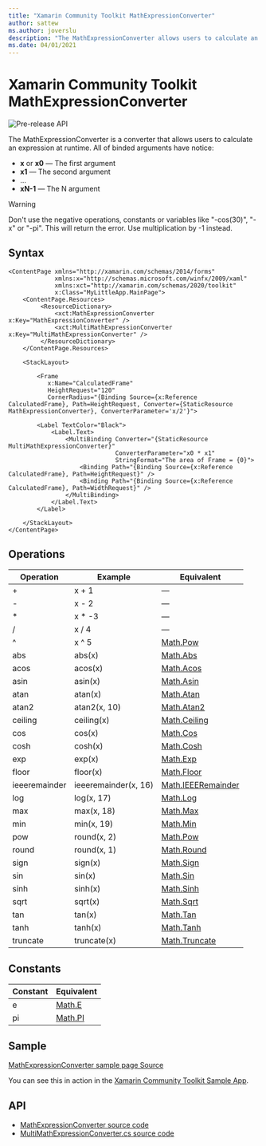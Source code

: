 ```yaml
---
title: "Xamarin Community Toolkit MathExpressionConverter"
author: sattew
ms.author: joverslu
description: "The MathExpressionConverter allows users to calculate an expression at runtime."
ms.date: 04/01/2021
---
```


# Xamarin Community Toolkit MathExpressionConverter
![Pre-release API](~/images/pre-release.png)

The MathExpressionConverter is a converter that allows users to calculate an expression at runtime. All of binded arguments have notice: 
- **x** or **x0** — The first argument
- **x1** — The second argument
- ...
- **xN-1** — The N argument

> [!WARNING]
> Don't use the negative operations, constants or variables like "-cos(30)", "-x" or "-pi". This will return the error. Use multiplication by -1 instead.

## Syntax

```xaml
<ContentPage xmlns="http://xamarin.com/schemas/2014/forms"
             xmlns:x="http://schemas.microsoft.com/winfx/2009/xaml"
             xmlns:xct="http://xamarin.com/schemas/2020/toolkit"
             x:Class="MyLittleApp.MainPage">
    <ContentPage.Resources>
         <ResourceDictionary>
             <xct:MathExpressionConverter x:Key="MathExpressionConverter" />
             <xct:MultiMathExpressionConverter x:Key="MultiMathExpressionConverter" />
         </ResourceDictionary>
    </ContentPage.Resources>

    <StackLayout>
    
        <Frame
           x:Name="CalculatedFrame"
           HeightRequest="120"
           CornerRadius="{Binding Source={x:Reference CalculatedFrame}, Path=HeightRequest, Converter={StaticResource MathExpressionConverter}, ConverterParameter='x/2'}">
    
        <Label TextColor="Black">
            <Label.Text>
                <MultiBinding Converter="{StaticResource MultiMathExpressionConverter}"
                              ConverterParameter="x0 * x1"
                              StringFormat="The area of Frame = {0}">
                    <Binding Path="{Binding Source={x:Reference CalculatedFrame}, Path=HeightRequest}" />
                    <Binding Path="{Binding Source={x:Reference CalculatedFrame}, Path=WidthRequest}" />
                </MultiBinding>
            </Label.Text>
        </Label>
      
    </StackLayout>
</ContentPage>
```

## Operations
| Operation | Example | Equivalent |
| -- | -- | -- |
| + | x + 1 | — |
| - | x - 2 | — |
| * | x * -3 | — |
| / | x / 4 | — |
| ^ | x ^ 5 | [Math.Pow](/dotnet/api/system.math.pow) |
| abs | abs(x) | [Math.Abs](/dotnet/api/system.math.abs#System_Math_Abs_System_Double_) |
| acos | acos(x) | [Math.Acos](https://docs.microsoft.com/dotnet/api/system.math.acos) |
| asin | asin(x) | [Math.Asin](https://docs.microsoft.com/dotnet/api/system.math.asin) |
| atan | atan(x) | [Math.Atan](https://docs.microsoft.com/dotnet/api/system.math.atan) |
| atan2 | atan2(x, 10) | [Math.Atan2](https://docs.microsoft.com/dotnet/api/system.math.atan2) |
| ceiling | ceiling(x) | [Math.Ceiling](https://docs.microsoft.com/dotnet/api/system.math.ceiling#System_Math_Ceiling_System_Double_) |
| cos | cos(x) | [Math.Cos](https://docs.microsoft.com/dotnet/api/system.math.cos) |
| cosh | cosh(x) | [Math.Cosh](https://docs.microsoft.com/dotnet/api/system.math.cosh) |
| exp | exp(x) | [Math.Exp](https://docs.microsoft.com/dotnet/api/system.math.exp) |
| floor | floor(x) | [Math.Floor](https://docs.microsoft.com/dotnet/api/system.math.floor#System_Math_Floor_System_Double_) |
| ieeeremainder | ieeeremainder(x, 16) | [Math.IEEERemainder](https://docs.microsoft.com/dotnet/api/system.math.ieeeremainder) |
| log | log(x, 17) | [Math.Log](https://docs.microsoft.com/dotnet/api/system.math.log#System_Math_Log_System_Double_System_Double_) |
| max | max(x, 18) | [Math.Max](https://docs.microsoft.com/dotnet/api/system.math.max#System_Math_Max_System_Double_System_Double_) |
| min | min(x, 19) | [Math.Min](https://docs.microsoft.com/dotnet/api/system.math.min#System_Math_Min_System_Double_System_Double_) |
| pow | round(x, 2) | [Math.Pow](https://docs.microsoft.com/dotnet/api/system.math.pow) |
| round | round(x, 1) | [Math.Round](https://docs.microsoft.com/dotnet/api/system.math.round#System_Math_Round_System_Double_System_Int32_) |
| sign | sign(x) | [Math.Sign](https://docs.microsoft.com/dotnet/api/system.math.sign#System_Math_Sign_System_Double_) |
| sin | sin(x) | [Math.Sin](https://docs.microsoft.com/dotnet/api/system.math.sin) |
| sinh | sinh(x) | [Math.Sinh](https://docs.microsoft.com/dotnet/api/system.math.sinh) |
| sqrt | sqrt(x) | [Math.Sqrt](https://docs.microsoft.com/dotnet/api/system.math.sqrt) |
| tan | tan(x) | [Math.Tan](https://docs.microsoft.com/dotnet/api/system.math.tan) |
| tanh | tanh(x) | [Math.Tanh](https://docs.microsoft.com/dotnet/api/system.math.tanh) |
| truncate | truncate(x) | [Math.Truncate](https://docs.microsoft.com/dotnet/api/system.math.truncate#System_Math_Truncate_System_Double_) |

## Constants
| Constant | Equivalent |
| -- | -- |
| e | [Math.E](https://docs.microsoft.com/dotnet/api/system.math.e) |
| pi | [Math.PI](https://docs.microsoft.com/dotnet/api/system.math.pi) |

## Sample

[MathExpressionConverter sample page Source](https://github.com/xamarin/XamarinCommunityToolkit/blob/main/samples/XCT.Sample/Pages/Converters/MathExpressionConverterPage.xaml)

You can see this in action in the [Xamarin Community Toolkit Sample App](https://github.com/xamarin/XamarinCommunityToolkit).

## API

* [MathExpressionConverter source code](https://github.com/xamarin/XamarinCommunityToolkit/blob/main/src/CommunityToolkit/Xamarin.CommunityToolkit/Converters/MathExpressionConverter/MathExpressionConverter.shared.cs)
* [MultiMathExpressionConverter.cs source code](https://github.com/xamarin/XamarinCommunityToolkit/blob/main/src/CommunityToolkit/Xamarin.CommunityToolkit/Converters/MathExpressionConverter/MultiMathExpressionConverter.shared.cs)
